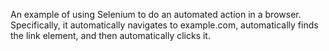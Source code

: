 An example of using Selenium to do an automated action in a browser. Specifically, it automatically navigates to example.com, automatically finds the link element, and then automatically clicks it.
